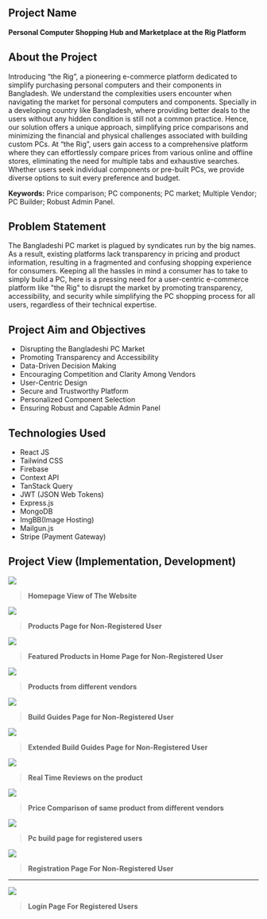
## Project Name

**Personal Computer Shopping Hub and Marketplace at the Rig Platform**

## About the Project

Introducing “the Rig”, a pioneering e-commerce platform dedicated to simplify purchasing personal computers and their components in Bangladesh. We understand the complexities users encounter when navigating the market for personal computers and components. Specially in a developing country like Bangladesh, where providing better deals to the users without any hidden condition is still not a common practice. Hence, our solution offers a unique approach, simplifying price comparisons and minimizing the financial and physical challenges associated with building custom PCs.
At “the Rig”, users gain access to a comprehensive platform where they can effortlessly compare prices from various online and offline stores, eliminating the need for multiple tabs and exhaustive searches. Whether users seek individual components or pre-built PCs, we provide diverse options to suit every preference and budget.

**Keywords:** Price comparison; PC components; PC market; Multiple Vendor; PC Builder; Robust Admin Panel.  

## Problem Statement

The Bangladeshi PC market is plagued by syndicates run by the big names. As a result, existing platforms lack transparency in pricing and product information, resulting in a fragmented and confusing shopping experience for consumers. Keeping all the hassles in mind a consumer has to take to simply build a PC, here is a pressing need for a user-centric e-commerce platform like "the Rig" to disrupt the market by promoting transparency, accessibility, and security while simplifying the PC shopping process for all users, regardless of their technical expertise.

## Project Aim and Objectives
- Disrupting the Bangladeshi PC Market
- Promoting Transparency and Accessibility
- Data-Driven Decision Making
- Encouraging Competition and Clarity Among Vendors
- User-Centric Design
- Secure and Trustworthy Platform
- Personalized Component Selection
- Ensuring Robust and Capable Admin Panel

## Technologies Used
- React JS
- Tailwind CSS
- Firebase 
- Context API
- TanStack Query
- JWT (JSON Web Tokens) 
- Express.js
- MongoDB
- ImgBB(Image Hosting)
- Mailgun.js
- Stripe (Payment Gateway)

## Project View (Implementation, Development) 


![](https://github.com/Habibur96/theRig-client/blob/main/src/assets/image/Home%20page.jpg)
> **Homepage View of The Website**

![](https://github.com/Habibur96/theRig-client/blob/main/src/assets/image/products%20list.jpg)
> **Products Page for Non-Registered User**

![](https://github.com/Habibur96/theRig-client/blob/main/src/assets/image/Featured%20products.jpg)
> **Featured Products in Home Page for Non-Registered User**

![](https://github.com/Habibur96/theRig-client/blob/main/src/assets/image/product_from_different_vendor.jpg)

> **Products from different vendors**

![](https://github.com/Habibur96/theRig-client/blob/main/src/assets/image/build_guides.jpg)
> **Build Guides Page for Non-Registered User**

![](https://github.com/Habibur96/theRig-client/blob/main/src/assets/image/Extended_build_guides.jpg)
> **Extended Build Guides Page for Non-Registered User**

![](https://github.com/Habibur96/theRig-client/blob/main/src/assets/image/RealTime_reviews.jpg)
> **Real Time Reviews on the product**

![](https://github.com/Habibur96/theRig-client/blob/main/src/assets/image/price_comparison.jpg)
> **Price Comparison of same product from different vendors**

![](https://github.com/Habibur96/theRig-client/blob/main/src/assets/image/pc%20build.jpg)
> **Pc build page for registered users**

![](https://github.com/Habibur96/theRig-client/blob/main/src/assets/image/registration.jpg)
> **Registration Page For Non-Registered User**
----
                
![](https://github.com/Habibur96/theRig-client/blob/main/src/assets/image/login.jpg)
> **Login Page For Registered Users**
